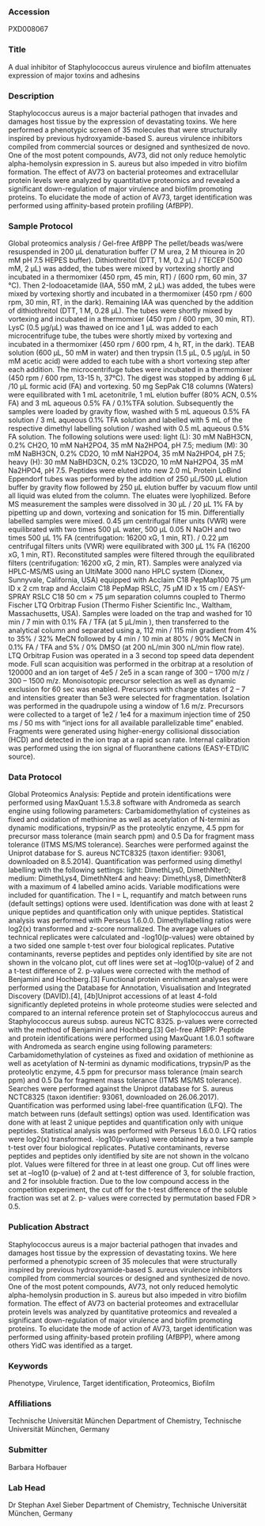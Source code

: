 ### Accession
PXD008067

### Title
A dual inhibitor of Staphylococcus aureus virulence and biofilm attenuates expression of major toxins and adhesins

### Description
Staphylococcus aureus is a major bacterial pathogen that invades and damages host tissue by the expression of devastating toxins. We here performed a phenotypic screen of 35 molecules that were structurally inspired by previous hydroxyamide-based S. aureus virulence inhibitors compiled from commercial sources or designed and synthesized de novo. One of the most potent compounds, AV73, did not only reduce hemolytic alpha-hemolysin expression in S. aureus but also impeded in vitro biofilm formation. The effect of AV73 on bacterial proteomes and extracellular protein levels were analyzed by quantitative proteomics and revealed a significant down-regulation of major virulence and biofilm promoting proteins. To elucidate the mode of action of AV73, target identification was performed using affinity-based protein profiling (AfBPP).

### Sample Protocol
Global proteomics analysis / Gel-free AfBPP The pellet/beads was/were resuspended in 200 µL denaturation buffer (7 M urea, 2 M thiourea in 20 mM pH 7.5 HEPES buffer). Dithiothreitol (DTT, 1 M, 0.2 µL) / TECEP (500 mM, 2 µL) was added, the tubes were mixed by vortexing shortly and incubated in a thermomixer (450 rpm, 45 min, RT) / (600 rpm, 60 min, 37 °C). Then 2-Iodoacetamide (IAA, 550 mM, 2 µL) was added, the tubes were mixed by vortexing shortly and incubated in a thermomixer (450 rpm / 600 rpm, 30 min, RT, in the dark). Remaining IAA was quenched by the addition of dithiothreitol (DTT, 1 M, 0.28 µL). The tubes were shortly mixed by vortexing and incubated in a thermomixer (450 rpm / 600 rpm, 30 min, RT). LysC (0.5 µg/µL) was thawed on ice and 1 µL was added to each microcentrifuge tube, the tubes were shortly mixed by vortexing and incubated in a thermomixer (450 rpm / 600 rpm, 4 h, RT, in the dark). TEAB solution (600 µL, 50 mM in water) and then trypsin (1.5 µL, 0.5 µg/µL in 50 mM acetic acid) were added to each tube with a short vortexing step after each addition. The microcentrifuge tubes were incubated in a thermomixer (450 rpm / 600 rpm, 13-15 h, 37°C). The digest was stopped by adding 6 µL /10 µL formic acid (FA) and vortexing. 50 mg SepPak C18 columns (Waters) were equilibrated with 1 mL acetonitrile, 1 mL elution buffer (80% ACN, 0.5% FA) and 3 mL aqueous 0.5% FA / 0.1%TFA solution. Subsequently the samples were loaded by gravity flow, washed with 5 mL aqueous 0.5% FA solution / 3 mL aqueous 0.1% TFA solution and labelled with 5 mL of the respective dimethyl labelling solution / washed with 0.5 mL aqueous 0.5% FA solution. The following solutions were used: light (L): 30 mM NaBH3CN, 0.2% CH2O, 10 mM NaH2PO4, 35 mM Na2HPO4, pH 7.5; medium (M): 30 mM NaBH3CN, 0.2% CD2O, 10 mM NaH2PO4, 35 mM Na2HPO4, pH 7.5; heavy (H): 30 mM NaBHD3CN, 0.2% 13CD2O, 10 mM NaH2PO4, 35 mM Na2HPO4, pH 7.5. Peptides were eluted into new 2.0 mL Protein LoBind Eppendorf tubes was performed by the addition of 250 µL/500 µL elution buffer by gravity flow followed by 250 µL elution buffer by vacuum flow until all liquid was eluted from the column. The eluates were lyophilized. Before MS measurement the samples were dissolved in 30 µL / 20 µL 1% FA by pipetting up and down, vortexing and sonication for 15 min. Differentially labelled samples were mixed. 0.45 µm centrifugal filter units (VWR) were equilibrated with two times 500 µL water, 500 µL 0.05 N NaOH and two times 500 µL 1% FA (centrifugation: 16200 xG, 1 min, RT). / 0.22 µm centrifugal filters units (VWR) were equilibrated with 300 µL 1% FA (16200 xG, 1 min, RT). Reconstituted samples were filtered through the equilibrated filters (centrifugation: 16200 xG, 2 min, RT). Samples were analyzed via HPLC-MS/MS using an UltiMate 3000 nano HPLC system (Dionex, Sunnyvale, California, USA) equipped with Acclaim C18 PepMap100 75 µm ID x 2 cm trap and Acclaim C18 PepMap RSLC, 75 µM ID x 15 cm / EASY-SPRAY RSLC C18 50 cm × 75 µm separation columns coupled to Thermo Fischer LTQ Orbitrap Fusion (Thermo Fisher Scientific Inc., Waltham, Massachusetts, USA). Samples were loaded on the trap and washed for 10 min / 7 min with 0.1% FA / TFA (at 5 µL/min ), then transferred to the analytical column and separated using a, 112 min / 115 min gradient from 4% to 35% / 32% MeCN followed by 4 min / 10 min at 80% / 90% MeCN in 0.1% FA / TFA and 5% / 0% DMSO (at 200 nL/min 300 nL/min flow rate). LTQ Orbitrap Fusion was operated in a 3 second top speed data dependent mode. Full scan acquisition was performed in the orbitrap at a resolution of 120000 and an ion target of 4e5 / 2e5 in a scan range of 300 – 1700 m/z / 300 – 1500 m/z. Monoisotopic precursor selection as well as dynamic exclusion for 60 sec was enabled. Precursors with charge states of 2 – 7 and intensities greater than 5e3 were selected for fragmentation. Isolation was performed in the quadrupole using a window of 1.6 m/z. Precursors were collected to a target of 1e2 / 1e4 for a maximum injection time of 250 ms / 50 ms with “inject ions for all available parallelizable time” enabled. Fragments were generated using higher-energy collisional dissociation (HCD) and detected in the ion trap at a rapid scan rate. Internal calibration was performed using the ion signal of fluoranthene cations (EASY-ETD/IC source).

### Data Protocol
Global Proteomics Analysis: Peptide and protein identifications were performed using MaxQuant 1.5.3.8 software with Andromeda as search engine using following parameters: Carbamidomethylation of cysteines as fixed and oxidation of methionine as well as acetylation of N-termini as dynamic modifications, trypsin/P as the proteolytic enzyme, 4.5 ppm for precursor mass tolerance (main search ppm) and 0.5 Da for fragment mass tolerance (ITMS MS/MS tolerance). Searches were performed against the Uniprot database for S. aureus NCTC8325 (taxon identifier: 93061, downloaded on 8.5.2014). Quantification was performed using dimethyl labelling with the following settings: light: DimethLys0, DimethNter0; medium: DimethLys4, DimethNter4 and heavy: DimethLys8, DimethNter8 with a maximum of 4 labelled amino acids. Variable modifications were included for quantification. The I = L, requantify and match between runs (default settings) options were used. Identification was done with at least 2 unique peptides and quantification only with unique peptides. Statistical analysis was performed with Perseus 1.6.0.0. Dimethyllabelling ratios were log2(x) transformed and z-score normalized. The average values of technical replicates were calculated and -log10(p-values) were obtained by a two sided one sample t-test over four biological replicates. Putative contaminants, reverse peptides and peptides only identified by site are not shown in the volcano plot, cut off lines were set at –log10(p-value) of 2 and a t-test difference of 2. p-values were corrected with the method of Benjamini and Hochberg.[3] Functional protein enrichment analyses were performed using the Database for Annotation, Visualisation and Integrated Discovery (DAVID).[4], [4b]Uniprot accessions of at least 4-fold significantly depleted proteins in whole proteome studies were selected and compared to an internal reference protein set of Staphylococcus aureus and Staphylococcus aureus subsp. aureus NCTC 8325. p-values were corrected with the method of Benjamini and Hochberg.[3]  Gel-free AfBPP: Peptide and protein identifications were performed using MaxQuant 1.6.0.1 software with Andromeda as search engine using following parameters: Carbamidomethylation of cysteines as fixed and oxidation of methionine as well as acetylation of N-termini as dynamic modifications, trypsin/P as the proteolytic enzyme, 4.5 ppm for precursor mass tolerance (main search ppm) and 0.5 Da for fragment mass tolerance (ITMS MS/MS tolerance). Searches were performed against the Uniprot database for S. aureus NCTC8325 (taxon identifier: 93061, downloaded on 26.06.2017). Quantification was performed using label-free quantification (LFQ). The match between runs (default settings) option was used. Identification was done with at least 2 unique peptides and quantification only with unique peptides. Statistical analysis was performed with Perseus 1.6.0.0. LFQ ratios were log2(x) transformed. -log10(p-values) were obtained by a two sample t-test over four biological replicates. Putative contaminants, reverse peptides and peptides only identified by site are not shown in the volcano plot. Values were filtered for three in at least one group. Cut off lines were set at –log10 (p-value) of 2 and at t-test difference of 3, for soluble fraction, and 2 for insoluble fraction. Due to the low compound access in the competition experiment, the cut off for the t-test difference of the soluble fraction was set at 2. p- values were corrected by permutation based FDR > 0.5.

### Publication Abstract
Staphylococcus aureus is a major bacterial pathogen that invades and damages host tissue by the expression of devastating toxins. We here performed a phenotypic screen of 35 molecules that were structurally inspired by previous hydroxyamide-based S. aureus virulence inhibitors compiled from commercial sources or designed and synthesized de novo. One of the most potent compounds, AV73, not only reduced hemolytic alpha-hemolysin production in S. aureus but also impeded in vitro biofilm formation. The effect of AV73 on bacterial proteomes and extracellular protein levels was analyzed by quantitative proteomics and revealed a significant down-regulation of major virulence and biofilm promoting proteins. To elucidate the mode of action of AV73, target identification was performed using affinity-based protein profiling (AfBPP), where among others YidC was identified as a target.

### Keywords
Phenotype, Virulence, Target identification, Proteomics, Biofilm

### Affiliations
Technische Universität München
Department of Chemistry, Technische Universität München, Germany

### Submitter
Barbara Hofbauer

### Lab Head
Dr Stephan Axel Sieber
Department of Chemistry, Technische Universität München, Germany


